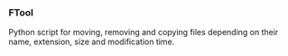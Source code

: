 ### FTool

Python script for moving, removing and copying files depending on their name, extension, size and modification time.
